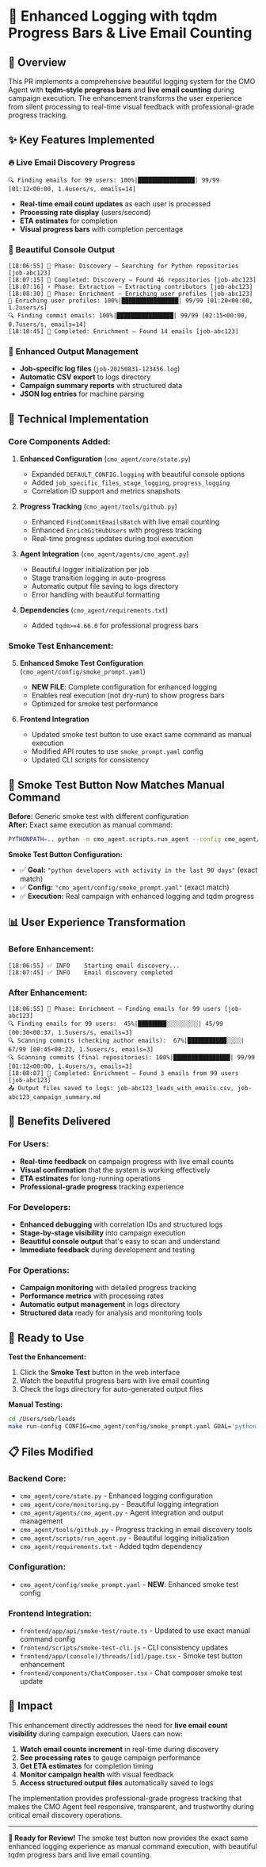 # 🎨 Enhanced Logging with tqdm Progress Bars & Live Email Counting

## 🎯 Overview

This PR implements a comprehensive beautiful logging system for the CMO Agent with **tqdm-style progress bars** and **live email counting** during campaign execution. The enhancement transforms the user experience from silent processing to real-time visual feedback with professional-grade progress tracking.

## ✨ Key Features Implemented

### 🔥 **Live Email Discovery Progress**

```
🔍 Finding emails for 99 users: 100%|████████████████| 99/99 [01:12<00:00, 1.4users/s, emails=14]
```

- **Real-time email count updates** as each user is processed
- **Processing rate display** (users/second)
- **ETA estimates** for completion
- **Visual progress bars** with completion percentage

### 🎨 **Beautiful Console Output**

```
[18:06:55] 🚀 Phase: Discovery – Searching for Python repositories [job-abc123]
[18:07:15] 🏁 Completed: Discovery – Found 46 repositories [job-abc123]
[18:07:16] ⚡ Phase: Extraction – Extracting contributors [job-abc123]
[18:08:30] 💎 Phase: Enrichment – Enriching user profiles [job-abc123]
👤 Enriching user profiles: 100%|████████████████| 99/99 [01:20<00:00, 1.2users/s]
🔍 Finding commit emails: 100%|████████████████| 99/99 [02:15<00:00, 0.7users/s, emails=14]
[18:10:45] 🏁 Completed: Enrichment – Found 14 emails [job-abc123]
```

### 📁 **Enhanced Output Management**

- **Job-specific log files** (`job-20250831-123456.log`)
- **Automatic CSV export** to logs directory
- **Campaign summary reports** with structured data
- **JSON log entries** for machine parsing

## 🔧 Technical Implementation

### **Core Components Added:**

1. **Enhanced Configuration** (`cmo_agent/core/state.py`)

   - Expanded `DEFAULT_CONFIG.logging` with beautiful console options
   - Added `job_specific_files`, `stage_logging`, `progress_logging`
   - Correlation ID support and metrics snapshots

2. **Progress Tracking** (`cmo_agent/tools/github.py`)

   - Enhanced `FindCommitEmailsBatch` with live email counting
   - Enhanced `EnrichGitHubUsers` with progress tracking
   - Real-time progress updates during tool execution

3. **Agent Integration** (`cmo_agent/agents/cmo_agent.py`)

   - Beautiful logger initialization per job
   - Stage transition logging in auto-progress
   - Automatic output file saving to logs directory
   - Error handling with beautiful formatting

4. **Dependencies** (`cmo_agent/requirements.txt`)
   - Added `tqdm>=4.66.0` for professional progress bars

### **Smoke Test Enhancement:**

5. **Enhanced Smoke Test Configuration** (`cmo_agent/config/smoke_prompt.yaml`)

   - **NEW FILE**: Complete configuration for enhanced logging
   - Enables real execution (not dry-run) to show progress bars
   - Optimized for smoke test performance

6. **Frontend Integration**
   - Updated smoke test button to use exact same command as manual execution
   - Modified API routes to use `smoke_prompt.yaml` config
   - Updated CLI scripts for consistency

## 🎯 **Smoke Test Button Now Matches Manual Command**

**Before:** Generic smoke test with different configuration  
**After:** Exact same execution as manual command:

```bash
PYTHONPATH=.. python -m cmo_agent.scripts.run_agent --config cmo_agent/config/smoke_prompt.yaml "python developers with activity in the last 90 days"
```

**Smoke Test Button Configuration:**

- ✅ **Goal:** `"python developers with activity in the last 90 days"` (exact match)
- ✅ **Config:** `"cmo_agent/config/smoke_prompt.yaml"` (exact match)
- ✅ **Execution:** Real campaign with enhanced logging and tqdm progress

## 📊 **User Experience Transformation**

### **Before Enhancement:**

```
[18:06:55] ✅ INFO    Starting email discovery...
[18:07:45] ✅ INFO    Email discovery completed
```

### **After Enhancement:**

```
[18:06:55] 🚀 Phase: Enrichment – Finding emails for 99 users [job-abc123]
🔍 Finding emails for 99 users:  45%|████████░░░░░░░░░| 45/99 [00:30<00:37, 1.5users/s, emails=3]
🔍 Scanning commits (checking author emails):  67%|███████████░░░░| 67/99 [00:45<00:22, 1.5users/s, emails=3]
🔍 Scanning commits (final repositories): 100%|████████████████| 99/99 [01:12<00:00, 1.4users/s, emails=3]
[18:08:07] 🏁 Completed: Enrichment – Found 3 emails from 99 users [job-abc123]
📤 Output files saved to logs: job-abc123_leads_with_emails.csv, job-abc123_campaign_summary.md
```

## 🎉 **Benefits Delivered**

### **For Users:**

- **Real-time feedback** on campaign progress with live email counts
- **Visual confirmation** that the system is working effectively
- **ETA estimates** for long-running operations
- **Professional-grade progress** tracking experience

### **For Developers:**

- **Enhanced debugging** with correlation IDs and structured logs
- **Stage-by-stage visibility** into campaign execution
- **Beautiful console output** that's easy to scan and understand
- **Immediate feedback** during development and testing

### **For Operations:**

- **Campaign monitoring** with detailed progress tracking
- **Performance metrics** with processing rates
- **Automatic output management** in logs directory
- **Structured data** ready for analysis and monitoring tools

## 🚀 **Ready to Use**

**Test the Enhancement:**

1. Click the **Smoke Test** button in the web interface
2. Watch the beautiful progress bars with live email counting
3. Check the logs directory for auto-generated output files

**Manual Testing:**

```bash
cd /Users/seb/leads
make run-config CONFIG=cmo_agent/config/smoke_prompt.yaml GOAL='python developers with activity in the last 90 days'
```

## 📋 **Files Modified**

### **Backend Core:**

- `cmo_agent/core/state.py` - Enhanced logging configuration
- `cmo_agent/core/monitoring.py` - Beautiful logging integration
- `cmo_agent/agents/cmo_agent.py` - Agent integration and output management
- `cmo_agent/tools/github.py` - Progress tracking in email discovery tools
- `cmo_agent/scripts/run_agent.py` - Beautiful logging initialization
- `cmo_agent/requirements.txt` - Added tqdm dependency

### **Configuration:**

- `cmo_agent/config/smoke_prompt.yaml` - **NEW**: Enhanced smoke test config

### **Frontend Integration:**

- `frontend/app/api/smoke-test/route.ts` - Updated to use exact manual command config
- `frontend/scripts/smoke-test-cli.js` - CLI consistency updates
- `frontend/app/(console)/threads/[id]/page.tsx` - Smoke test button enhancement
- `frontend/components/ChatComposer.tsx` - Chat composer smoke test update

## 🎊 **Impact**

This enhancement directly addresses the need for **live email count visibility** during campaign execution. Users can now:

1. **Watch email counts increment** in real-time during discovery
2. **See processing rates** to gauge campaign performance
3. **Get ETA estimates** for completion timing
4. **Monitor campaign health** with visual feedback
5. **Access structured output files** automatically saved to logs

The implementation provides professional-grade progress tracking that makes the CMO Agent feel responsive, transparent, and trustworthy during critical email discovery operations.

---

**🎉 Ready for Review!** The smoke test button now provides the exact same enhanced logging experience as manual command execution, with beautiful tqdm progress bars and live email counting.

